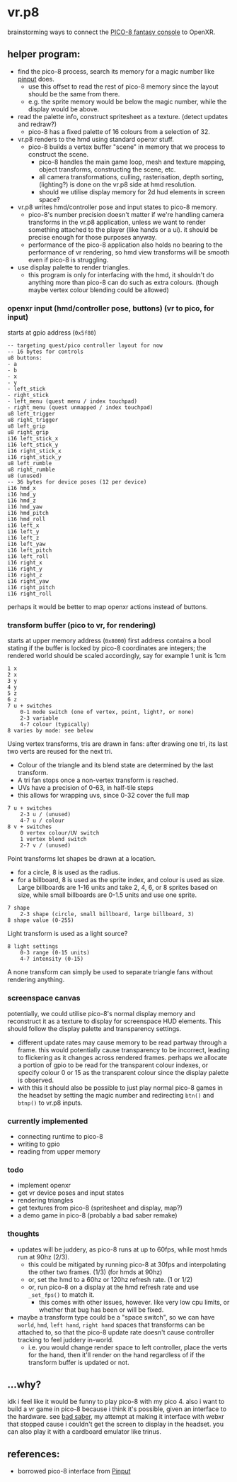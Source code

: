 # vr.p8
brainstorming ways to connect the [PICO-8 fantasy console](https://www.lexaloffle.com/pico-8.php) to OpenXR.

## helper program:
- find the pico-8 process, search its memory for a magic number like [pinput](https://github.com/VyrCossont/Pinput) does.
    - use this offset to read the rest of pico-8 memory since the layout should be the same from there.
    - e.g. the sprite memory would be below the magic number, while the display would be above.
- read the palette info, construct spritesheet as a texture. (detect updates and redraw?)
    - pico-8 has a fixed palette of 16 colours from a selection of 32.
- vr.p8 renders to the hmd using standard openxr stuff.
    - pico-8 builds a vertex buffer "scene" in memory that we process to construct the scene.
        - pico-8 handles the main game loop, mesh and texture mapping, object transforms, constructing the scene, etc.
        - all camera transformations, culling, rasterisation, depth sorting, (lighting?) is done on the vr.p8 side at hmd resolution.
        - should we utilise display memory for 2d hud elements in screen space?
- vr.p8 writes hmd/controller pose and input states to pico-8 memory.
    - pico-8's number precision doesn't matter if we're handling camera transforms in the vr.p8 application, unless we want to render something attached to the player (like hands or a ui). it should be precise enough for those purposes anyway.
    - performance of the pico-8 application also holds no bearing to the performance of vr rendering, so hmd view transforms will be smooth even if pico-8 is struggling.
- use display palette to render triangles.
    - this program is only for interfacing with the hmd, it shouldn't do anything more than pico-8 can do such as extra colours. (though maybe vertex colour blending could be allowed)

### openxr input (hmd/controller pose, buttons) (vr to pico, for input)
starts at gpio address (`0x5f80`)
```
-- targeting quest/pico controller layout for now
-- 16 bytes for controls
u8 buttons:
- a
- b
- x
- y
- left_stick
- right_stick
- left_menu (quest menu / index touchpad)
- right_menu (quest unmapped / index touchpad)
u8 left_trigger
u8 right_trigger
u8 left_grip
u8 right_grip
i16 left_stick_x
i16 left_stick_y
i16 right_stick_x
i16 right_stick_y
u8 left_rumble
u8 right_rumble
u8 (unused)
-- 36 bytes for device poses (12 per device)
i16 hmd_x
i16 hmd_y
i16 hmd_z
i16 hmd_yaw
i16 hmd_pitch
i16 hmd_roll
i16 left_x
i16 left_y
i16 left_z
i16 left_yaw
i16 left_pitch
i16 left_roll
i16 right_x
i16 right_y
i16 right_z
i16 right_yaw
i16 right_pitch
i16 right_roll
```
perhaps it would be better to map openxr actions instead of buttons.

### transform buffer (pico to vr, for rendering)
starts at upper memory address (`0x8000`)
first address contains a bool stating if the buffer is locked by pico-8
coordinates are integers; the rendered world should be scaled accordingly, say for example 1 unit is 1cm

```
1 x
2 x
3 y
4 y
5 z
6 z
7 u + switches
    0-1 mode switch (one of vertex, point, light?, or none)
    2-3 variable
    4-7 colour (typically)
8 varies by mode: see below
```
Using vertex transforms, tris are drawn in fans: after drawing one tri, its last two verts are reused for the next tri.
- Colour of the triangle and its blend state are determined by the last transform.
- A tri fan stops once a non-vertex transform is reached.
- UVs have a precision of 0-63, in half-tile steps
- this allows for wrapping uvs, since 0-32 cover the full map
```
7 u + switches
    2-3 u / (unused)
    4-7 u / colour
8 v + switches
    0 vertex colour/UV switch
    1 vertex blend switch
    2-7 v / (unused)
```

Point transforms let shapes be drawn at a location.
- for a circle, 8 is used as the radius.
- for a billboard, 8 is used as the sprite index, and colour is used as size. Large billboards are 1-16 units and take 2, 4, 6, or 8 sprites based on size, while small billboards are 0-1.5 units and use one sprite.
```
7 shape
    2-3 shape (circle, small billboard, large billboard, 3)
8 shape value (0-255)
```

Light transform is used as a light source?
```
8 light settings
    0-3 range (0-15 units)
    4-7 intensity (0-15)
```

A none transform can simply be used to separate triangle fans without rendering anything.

### screenspace canvas
potentially, we could utilise pico-8's normal display memory and reconstruct it as a texture to display for screenspace HUD elements. This should follow the display palette and transparency settings.
- different update rates may cause memory to be read partway through a frame. this would potentially cause transparency to be incorrect, leading to flickering as it changes across rendered frames. perhaps we allocate a portion of gpio to be read for the transparent colour indexes, or specify colour 0 or 15 as the transparent colour since the display palette is observed.
- with this it should also be possible to just play normal pico-8 games in the headset by setting the magic number and redirecting `btn()` and `btnp()` to vr.p8 inputs.

### currently implemented
- connecting runtime to pico-8
- writing to gpio
- reading from upper memory

### todo
- implement openxr
- get vr device poses and input states
- rendering triangles
- get textures from pico-8 (spritesheet and display, map?)
- a demo game in pico-8 (probably a bad saber remake)

### thoughts
- updates will be juddery, as pico-8 runs at up to 60fps, while most hmds run at 90hz (2/3).
    - this could be mitigated by running pico-8 at 30fps and interpolating the other two frames. (1/3) (for hmds at 90hz)
    - or, set the hmd to a 60hz or 120hz refresh rate. (1 or 1/2)
    - or, run pico-8 on a display at the hmd refresh rate and use `_set_fps()` to match it.
        - this comes with other issues, however. like very low cpu limits, or whether that bug has been or will be fixed.
- maybe a transform type could be a "space switch", so we can have `world`, `hmd`, `left hand`, `right hand` spaces that transforms can be attached to, so that the pico-8 update rate doesn't cause controller tracking to feel juddery in-world.
    - i.e. you would change render space to left controller, place the verts for the hand, then it'll render on the hand regardless of if the transform buffer is updated or not.

## ...why?
idk i feel like it would be funny to play pico-8 with my pico 4.
also i want to build a vr game in pico-8 because i think it's possible, given an interface to the hardware. see [bad saber](https://cubee.games/?rel=the_random_box&sub=bad_saber), my attempt at making it interface with webxr that stopped cause i couldn't get the screen to display in the headset. you can also play it with a cardboard emulator like trinus.

## references:
- borrowed pico-8 interface from [Pinput](https://github.com/VyrCossont/Pinput)
